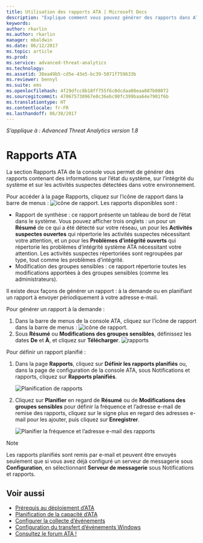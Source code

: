 ```yaml
---
title: Utilisation des rapports ATA | Microsoft Docs
description: "Explique comment vous pouvez générer des rapports dans ATA pour surveiller votre réseau."
keywords: 
author: rkarlin
ms.author: rkarlin
manager: mbaldwin
ms.date: 06/12/2017
ms.topic: article
ms.prod: 
ms.service: advanced-threat-analytics
ms.technology: 
ms.assetid: 38ea49b5-cd5e-43e5-bc39-5071f759633b
ms.reviewer: bennyl
ms.suite: ems
ms.openlocfilehash: 4f29dfcc8b18ff755f6c0dcdaa08eaa807b08072
ms.sourcegitcommit: 470675730967e0c36ebc90fc399baa64e7901f6b
ms.translationtype: HT
ms.contentlocale: fr-FR
ms.lasthandoff: 06/30/2017
---
```

*S’applique à : Advanced Threat Analytics version 1.8*


# Rapports ATA
<a id="ata-reports" class="xliff"></a>

La section Rapports ATA de la console vous permet de générer des rapports contenant des informations sur l’état du système, sur l’intégrité du système et sur les activités suspectes détectées dans votre environnement.

Pour accéder à la page Rapports, cliquez sur l’icône de rapport dans la barre de menus : ![icône de rapport](./media/ata-report-icon.png).
Les rapports disponibles sont : 
- Rapport de synthèse : ce rapport présente un tableau de bord de l’état dans le système. Vous pouvez afficher trois onglets : un pour un **Résumé** de ce qui a été détecté sur votre réseau, un pour les **Activités suspectes ouvertes** qui répertorie les activités suspectes nécessitant votre attention, et un pour les **Problèmes d’intégrité ouverts** qui répertorie les problèmes d’intégrité système ATA nécessitant votre attention. Les activités suspectes répertoriées sont regroupées par type, tout comme les problèmes d’intégrité. 
- Modification des groupes sensibles : ce rapport répertorie toutes les modifications apportées à des groupes sensibles (comme les administrateurs).

Il existe deux façons de générer un rapport : à la demande ou en planifiant un rapport à envoyer périodiquement à votre adresse e-mail.

Pour générer un rapport à la demande :

1. Dans la barre de menus de la console ATA, cliquez sur l’icône de rapport dans la barre de menus : ![icône de rapport](./media/ata-report-icon.png).
2. Sous **Résumé** ou **Modifications des groupes sensibles**, définissez les dates **De** et **À**, et cliquez sur **Télécharger**. 
![rapports](./media/reports.png)

Pour définir un rapport planifié :
 
1. Dans la page **Rapports**, cliquez sur **Définir les rapports planifiés** ou, dans la page de configuration de la console ATA, sous Notifications et rapports, cliquez sur **Rapports planifiés**.

   ![Planification de rapports](./media/ata-sched-reports.png)

2. Cliquez sur **Planifier** en regard de **Résumé** ou de **Modifications des groupes sensibles** pour définir la fréquence et l’adresse e-mail de remise des rapports, cliquez sur le signe plus en regard des adresses e-mail pour les ajouter, puis cliquez sur **Enregistrer**.

   ![Planifier la fréquence et l’adresse e-mail des rapports](./media/sched-report1.png)


> [!NOTE]
> Les rapports planifiés sont remis par e-mail et peuvent être envoyés seulement que si vous avez déjà configuré un serveur de messagerie sous **Configuration**, en sélectionnant **Serveur de messagerie** sous Notifications et rapports.


## Voir aussi
<a id="see-also" class="xliff"></a>
- [Prérequis au déploiement d’ATA](ata-prerequisites.md)
- [Planification de la capacité d’ATA](ata-capacity-planning.md)
- [Configurer la collecte d’événements](configure-event-collection.md)
- [Configuration du transfert d’événements Windows](configure-event-collection.md#configuring-windows-event-forwarding)
- [Consultez le forum ATA !](https://social.technet.microsoft.com/Forums/security/home?forum=mata)
